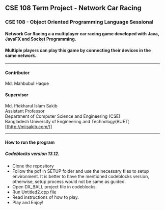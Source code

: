 ## CSE 108 Term Project - Network Car Racing

### CSE 108 - Object Oriented Programming Language Sessional
#### Network Car Racing a a multiplayer car racing game developed with Java, JavaFX and Socket Programming.
#### Multiple players can play this game by connecting their devices in the same network.
***
#### Contributor
Md. Mahbubul Haque

#### Supervisor
Md. Iftekharul Islam Sakib\
Assistant Professor\
Department of Computer Science and Engineering (CSE)\
Bangladesh University of Engineering and Technology(BUET)\
[(http://miisakib.com/)]
***
#### How to run the program

##### Codeblocks version 13.12.
* Clone the repository
* Follow the pdf in SETUP folder and use the necessary files to setup environment.
It is better to have the mentioned codeblocks version, otherwise, setup process would not be same as guided.
* Open DX_BALL project file in codeblocks.
* Run Untitled2.cpp file
* Read instructions of how to play.
* Play and Enjoy!
